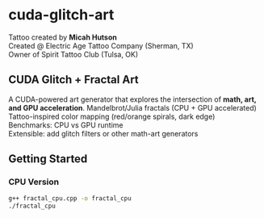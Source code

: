 # cuda-glitch-art
Tattoo created by **Micah Hutson**  
Created @ Electric Age Tattoo Company (Sherman, TX)  
Owner of Spirit Tattoo Club (Tulsa, OK)  

## CUDA Glitch + Fractal Art
A CUDA-powered art generator that explores the intersection of **math, art, and GPU acceleration**.
Mandelbrot/Julia fractals (CPU + GPU accelerated)  
Tattoo-inspired color mapping (red/orange spirals, dark edge)  
Benchmarks: CPU vs GPU runtime  
Extensible: add glitch filters or other math-art generators  

## Getting Started
### CPU Version
```bash
g++ fractal_cpu.cpp -o fractal_cpu
./fractal_cpu
